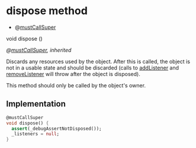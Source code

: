 


# dispose method







- @[mustCallSuper](https://pub.dev/documentation/meta/1.3.0/meta/mustCallSuper-constant.html)

void dispose
()

_@[mustCallSuper](https://pub.dev/documentation/meta/1.3.0/meta/mustCallSuper-constant.html), inherited_



<p>Discards any resources used by the object. After this is called, the
object is not in a usable state and should be discarded (calls to
<a href="../../providers_thermostat_provider/ThermostatProvider/addListener.md">addListener</a> and <a href="../../providers_thermostat_provider/ThermostatProvider/removeListener.md">removeListener</a> will throw after the object is
disposed).</p>
<p>This method should only be called by the object's owner.</p>



## Implementation

```dart
@mustCallSuper
void dispose() {
  assert(_debugAssertNotDisposed());
  _listeners = null;
}
```








